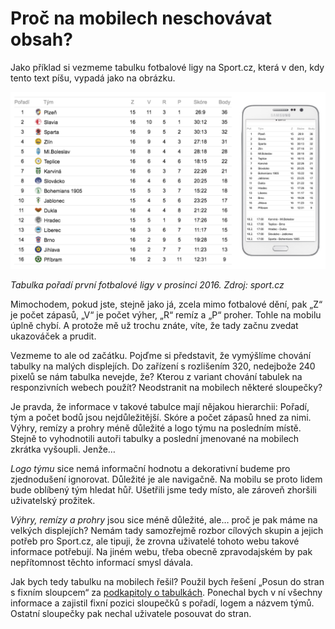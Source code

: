 # Proč na mobilech neschovávat obsah? 

Jako příklad si vezmeme tabulku fotbalové ligy na Sport.cz, která v den, kdy tento text píšu, vypadá jako na obrázku.

![](dist/images/original/tabulky_6.png)

*Tabulka pořadí první fotbalové ligy v prosinci 2016. Zdroj: sport.cz*

Mimochodem, pokud jste, stejně jako já, zcela mimo fotbalové dění, pak „Z“ je počet zápasů, „V“ je počet výher, „R“ remíz a „P“ proher. Tohle na mobilu úplně chybí. A protože mě už trochu znáte, víte, že tady začnu zvedat ukazováček a prudit.

Vezmeme to ale od začátku. Pojďme si představit, že vymýšlíme chování tabulky na malých displejích. Do zařízení s rozlišením 320, nedejbože 240 pixelů se nám tabulka nevejde, že? Kterou z variant chování tabulek na responzivních webech použít? Neodstranit na mobilech některé sloupečky? 

Je pravda, že informace v takové tabulce mají nějakou hierarchii: Pořadí, tým a počet bodů jsou nejdůležitější. Skóre a počet zápasů hned za nimi. Výhry, remízy a prohry méně důležité a logo týmu na posledním místě. Stejně to vyhodnotili autoři tabulky a poslední jmenované na mobilech zkrátka vyšoupli. Jenže…

*Logo týmu* sice nemá informační hodnotu a dekorativní budeme pro zjednodušení ignorovat. Důležité je ale navigačně. Na mobilu se proto lidem bude oblíbený tým hledat hůř. Ušetřili jsme tedy místo, ale zároveň zhoršili uživatelský prožitek.

*Výhry, remízy a prohry* jsou sice méně důležité, ale… proč je pak máme na velkých displejích? Nemám tady samozřejmě rozbor cílových skupin a jejich potřeb pro Sport.cz, ale tipuji, že zrovna uživatelé tohoto webu takové informace potřebují. Na jiném webu, třeba obecně zpravodajském by pak nepřítomnost těchto informací smysl dávala. 

Jak bych tedy tabulku na mobilech řešil? Použil bych řešení „Posun do stran s fixním sloupcem“ za [podkapitoly o tabulkách](responzivni-tabulky.md). Ponechal bych v ní všechny informace a zajistil fixní pozici sloupečků s pořadí, logem a názvem týmů. Ostatní sloupečky pak nechal uživatele posouvat do stran.


